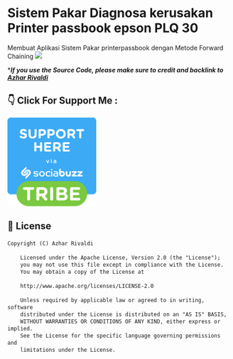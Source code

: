 # Sistem Pakar Diagnosa kerusakan Printer passbook epson PLQ 30
Membuat Aplikasi Sistem Pakar printerpassbook dengan Metode Forward Chaining
<img src="https://blogger.googleusercontent.com/img/b/R29vZ2xl/AVvXsEjuVUDioET51TlobtGUP7BgRuku9zM22QMO0i_HweIHxjH7pe4-8bx0xSLxXbiIHZ6DL8rEB06fOahFxf__QjEh9hjia0x6xsoDOO_aAtMXEujIi_1Fzzp8YdraSGmkVji2VDXPnGKWharZoNSQstu3rVcx7duLdPlEEM2xUMNOzMZm0GFusYurhvUeEA/s1280/Tutorial%20Membuat%20Aplikasi%20Sistem%20Pakar%20Kebun%20Sawit%20dengan%20Android%20Studio.png" data-canonical-src="https://blogger.googleusercontent.com/img/b/R29vZ2xl/AVvXsEjuVUDioET51TlobtGUP7BgRuku9zM22QMO0i_HweIHxjH7pe4-8bx0xSLxXbiIHZ6DL8rEB06fOahFxf__QjEh9hjia0x6xsoDOO_aAtMXEujIi_1Fzzp8YdraSGmkVji2VDXPnGKWharZoNSQstu3rVcx7duLdPlEEM2xUMNOzMZm0GFusYurhvUeEA/s1280/Tutorial%20Membuat%20Aplikasi%20Sistem%20Pakar%20Kebun%20Sawit%20dengan%20Android%20Studio.png" style="max-width:100%;">

****If you use the Source Code, please make sure to credit and backlink to [Azhar Rivaldi](https://rivaldi48.blogspot.com/)***

## 👇 Click For Support Me :
<a href="https://sociabuzz.com/azharrvldi_/donate"> 
<img src="https://github.com/AzharRivaldi/AzharRivaldi/blob/master/Support%20Here.png" width="200" height="200"></a>

## 📄 License

```
Copyright (C) Azhar Rivaldi

    Licensed under the Apache License, Version 2.0 (the "License");
    you may not use this file except in compliance with the License.
    You may obtain a copy of the License at

    http://www.apache.org/licenses/LICENSE-2.0

    Unless required by applicable law or agreed to in writing, software
    distributed under the License is distributed on an "AS IS" BASIS,
    WITHOUT WARRANTIES OR CONDITIONS OF ANY KIND, either express or implied.
    See the License for the specific language governing permissions and
    limitations under the License.

```
